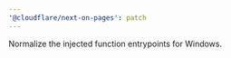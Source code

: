 ```yaml
---
'@cloudflare/next-on-pages': patch
---
```


Normalize the injected function entrypoints for Windows.
